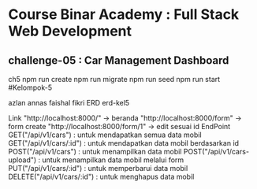 # Course Binar Academy : Full Stack Web Development

## challenge-05 : Car Management Dashboard
ch5
npm run create
npm run migrate
npm run seed
npm run start
#Kelompok-5

azlan
annas
faishal
fikri
ERD
erd-kel5

Link
"http://localhost:8000/" -> beranda
"http://localhost:8000/form" -> form create
"http://localhost:8000/form/1" -> edit sesuai id
EndPoint
GET("/api/v1/cars") : untuk mendapatkan semua data mobil
GET("/api/v1/cars/:id") : untuk mendapatkan data mobil berdasarkan id
POST("/api/v1/cars") : untuk menampilkan data mobil
POST("/api/v1/cars-upload") : untuk menampilkan data mobil melalui form
PUT("/api/v1/cars/:id") : untuk memperbarui data mobil
DELETE("/api/v1/cars/:id") : untuk menghapus data mobil
